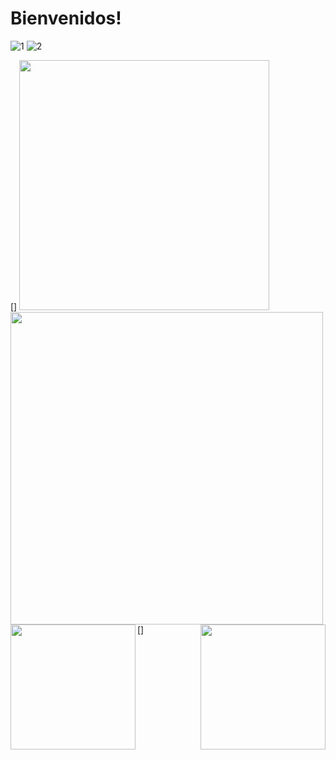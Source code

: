# Bienvenidos!

![1](https://user-images.githubusercontent.com/81307858/113519935-94731800-955d-11eb-8d60-9f318b1d8c40.png)
![2](https://user-images.githubusercontent.com/81307858/113519938-98069f00-955d-11eb-859b-e11ea3504012.png)

[<img align="left" width="500px" src="https://user-images.githubusercontent.com/81307858/113522615-0eac9800-9570-11eb-8bfe-1589f330bf00.png" />]
[<img align="righ" width="400px" src="https://user-images.githubusercontent.com/81307858/113522634-43205400-9570-11eb-9368-ca2792c873ed.png" />][Descargar]

[Descargar]: https://drive.google.com/drive/u/1/folders/14gaAcVQQJE1JtKCbYrey1wCUWexvY9nC


[<img align="left" width="200px" src="" />]
[<img align="right" width="200px" src="" />][Website]

[Website]: https://scs4hwkacnb.typeform.com/to/SDqPkxpG
